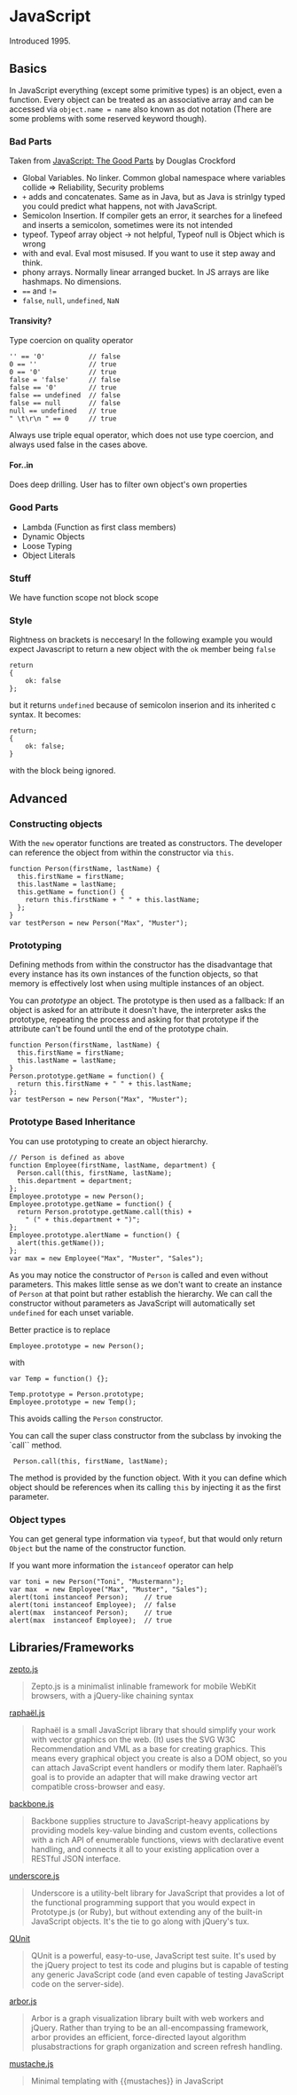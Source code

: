 # JavaScript #

Introduced 1995.

## Basics ##

In JavaScript everything (except some primitive types) is an object, even a function. Every object can be treated as an associative array and can be accessed via `object.name = name` also known as dot notation (There are some problems with some reserved keyword though).

### Bad Parts ###

Taken from [JavaScript: The Good Parts](http://www.youtube.com/watch?v=hQVTIJBZook) by Douglas Crockford

* Global Variables. No linker. Common global namespace where variables collide => Reliability, Security problems
* `+` adds and concatenates. Same as in Java, but as Java is strinlgy typed you could predict what happens, not with JavaScript.
* Semicolon Insertion. If compiler gets an error, it searches for a linefeed and inserts a semicolon, sometimes were its not intended 
* typeof. Typeof array object -> not helpful, Typeof null is Object which is wrong
* with and eval. Eval most misused. If you want to use it step away and think.
* phony arrays. Normally linear arranged bucket. In JS arrays are like hashmaps. No dimensions. 
* `==` and `!=`
* `false`, `null`, `undefined`, `NaN` 

#### Transivity? ####

Type coercion on quality operator

	'' == '0' 			// false
	0 == '' 			// true
	0 == '0'			// true
	false = 'false'		// false
	false == '0'		// true
	false == undefined	// false
	false == null		// false
	null == undefined	// true
	" \t\r\n " == 0		// true
	
Always use triple equal operator, which does not use type coercion, and always used false in the cases above.

#### For..in ####

Does deep drilling. User has to filter own object's own properties

### Good Parts ###

* Lambda (Function as first class members)
* Dynamic Objects
* Loose Typing
* Object Literals

### Stuff ###

We have function scope not block scope 

### Style ###

Rightness on brackets is neccesary! In the following example you would expect Javascript to return a new object with the `ok` member being `false`

	return
	{
		ok: false
	};

but it returns `undefined` because of semicolon inserion and its inherited c syntax. It becomes:

	return;
	{
		ok: false;
	}
	
with the block being ignored.

## Advanced ##

### Constructing objects ###

With the `new` operator functions are treated as constructors. The developer can reference the object from within the constructor via `this`.

	function Person(firstName, lastName) {
	  this.firstName = firstName;
	  this.lastName = lastName;
	  this.getName = function() {
	    return this.firstName + " " + this.lastName;
	  };
	}
	var testPerson = new Person("Max", "Muster");

### Prototyping ###

Defining methods from within the constructor has the disadvantage that every instance has its own instances of the function objects, so that memory is effectively lost when using multiple instances of an object.

You can _prototype_ an object. The prototype is then used as a fallback: If an object is asked for an attribute it doesn't have, the interpreter asks the prototype, repeating the process and asking for that prototype if the attribute can't be found until the end of the prototype chain.

	function Person(firstName, lastName) {
	  this.firstName = firstName;
	  this.lastName = lastName;
	}
	Person.prototype.getName = function() {
	  return this.firstName + " " + this.lastName;
	};
	var testPerson = new Person("Max", "Muster");

### Prototype Based Inheritance ###

You can use prototyping to create an object hierarchy. 

	// Person is defined as above
	function Employee(firstName, lastName, department) {
	  Person.call(this, firstName, lastName);
	  this.department = department;
	};
	Employee.prototype = new Person();
	Employee.prototype.getName = function() {
	  return Person.prototype.getName.call(this) +
	    " (" + this.department + ")";
	};
	Employee.prototype.alertName = function() {
	  alert(this.getName());
	};
	var max = new Employee("Max", "Muster", "Sales");

As you may notice the constructor of `Person` is called and even without parameters. This makes little sense as we don't want to create an instance of `Person` at that point but rather establish the hierarchy. We can call the constructor without parameters as JavaScript will automatically set `undefined` for each unset variable.

Better practice is to replace 

	Employee.prototype = new Person();

with

	var Temp = function() {};

	Temp.prototype = Person.prototype;
	Employee.prototype = new Temp();

This avoids calling the `Person` constructor.

You can call the super class constructor from the subclass by invoking the `call`` method.

	 Person.call(this, firstName, lastName);
	
The method is provided by the function object. With it you can define which object should be references when its calling `this` by injecting it as the first parameter.

### Object types ###

You can get general type information via `typeof`, but that would only return `Object` but the name of the constructor function.

If you want more information the `istanceof` operator can help

	var toni = new Person("Toni", "Mustermann");
	var max  = new Employee("Max", "Muster", "Sales");
	alert(toni instanceof Person);	  // true
	alert(toni instanceof Employee);  // false
	alert(max  instanceof Person);	  // true
	alert(max  instanceof Employee);  // true

## Libraries/Frameworks ##

[zepto.js](https://github.com/madrobby/zepto) 

> Zepto.js is a minimalist inlinable framework for mobile WebKit browsers, with a jQuery-like chaining syntax

[raphaël.js](https://github.com/DmitryBaranovskiy/raphael/)

> Raphaël is a small JavaScript library that should simplify your work with vector graphics on the web. (It) uses the SVG W3C Recommendation and VML as a base for creating graphics. This means every graphical object you create is also a DOM object, so you can attach JavaScript event handlers or modify them later. Raphaël’s goal is to provide an adapter that will make drawing vector art compatible cross-browser and easy.

[backbone.js](https://github.com/documentcloud/backbone)

> Backbone supplies structure to JavaScript-heavy applications by providing models key-value binding and custom events, collections with a rich API of enumerable functions, views with declarative event handling, and connects it all to your existing application over a RESTful JSON interface.

[underscore.js](https://github.com/documentcloud/underscore/)

> Underscore is a utility-belt library for JavaScript that provides a lot of the functional programming support that you would expect in Prototype.js (or Ruby), but without extending any of the built-in JavaScript objects. It's the tie to go along with jQuery's tux.

[QUnit](http://docs.jquery.com/Qunit)

> QUnit is a powerful, easy-to-use, JavaScript test suite. It's used by the jQuery project to test its code and plugins but is capable of testing any generic JavaScript code (and even capable of testing JavaScript code on the server-side).

[arbor.js]( http://arborjs.org)

> Arbor is a graph visualization library built with web workers and jQuery. Rather than trying to be an all-encompassing framework, arbor provides an efficient, force-directed layout algorithm plusabstractions for graph organization and screen refresh handling.

[mustache.js](https://github.com/janl/mustache.js)

> Minimal templating with {{mustaches}} in JavaScript
